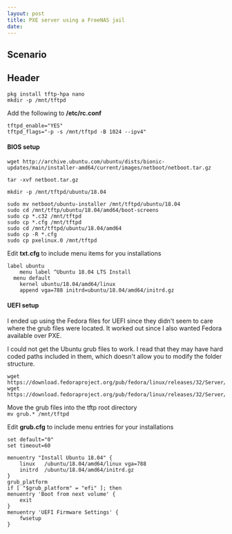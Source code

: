 ```yaml
---
layout: post
title: PXE server using a FreeNAS jail
date:
---
```


## Scenario

## Header

```
pkg install tftp-hpa nano
mkdir -p /mnt/tftpd
```  

Add the following to **/etc/rc.conf**
```
tftpd_enable="YES"
tftpd_flags="-p -s /mnt/tftpd -B 1024 --ipv4"
```  

#### BIOS setup  
```
wget http://archive.ubuntu.com/ubuntu/dists/bionic-updates/main/installer-amd64/current/images/netboot/netboot.tar.gz

tar -xvf netboot.tar.gz

mkdir -p /mnt/tftpd/ubuntu/18.04

sudo mv netboot/ubuntu-installer /mnt/tftpd/ubuntu/18.04
sudo cd /mnt/tftp/ubuntu/18.04/amd64/boot-screens
sudo cp *.c32 /mnt/tftpd
sudo cp *.cfg /mnt/tftpd 
sudo cd /mnt/tftpd/ubuntu/18.04/amd64 
sudo cp -R *.cfg
sudo cp pxelinux.0 /mnt/tftpd
```  

Edit **txt.cfg** to include menu items for you installations  
```
label ubuntu
	menu label ^Ubuntu 18.04 LTS Install
  menu default
	kernel ubuntu/18.04/amd64/linux
	append vga=788 initrd=ubuntu/18.04/amd64/initrd.gz
```

#### UEFI setup  
I ended up using the Fedora files for UEFI since they didn't seem to care where the grub files were located.  It worked out since I also wanted Fedora available over PXE.  

I could not get the Ubuntu grub files to work.  I read that they may have hard coded paths included in them, which doesn't allow you to modify the folder structure.  
```
wget https://download.fedoraproject.org/pub/fedora/linux/releases/32/Server/x86_64/os/EFI/BOOT/grub.cfg
wget https://download.fedoraproject.org/pub/fedora/linux/releases/32/Server/x86_64/os/EFI/BOOT/grubx64.efi
```  

Move the grub files into the tftp root directory  
```mv grub.* /mnt/tftpd```

Edit **grub.cfg** to include menu entries for your installations  

```
set default="0"
set timeout=60

menuentry "Install Ubuntu 18.04" {
	linux	/ubuntu/18.04/amd64/linux vga=788 
	initrd	/ubuntu/18.04/amd64/initrd.gz
}
grub_platform
if [ "$grub_platform" = "efi" ]; then
menuentry 'Boot from next volume' {
	exit
}
menuentry 'UEFI Firmware Settings' {
	fwsetup
}
```
